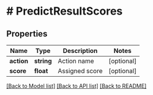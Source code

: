 # # PredictResultScores

## Properties

Name | Type | Description | Notes
------------ | ------------- | ------------- | -------------
**action** | **string** | Action name | [optional]
**score** | **float** | Assigned score | [optional]

[[Back to Model list]](../../README.md#models) [[Back to API list]](../../README.md#endpoints) [[Back to README]](../../README.md)
